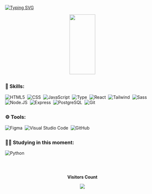 
  
[![Typing SVG](https://readme-typing-svg.herokuapp.com/?color=00ff00&size=35&center=true&vCenter=true&width=1000&lines=Óla👋,+meu+nome+e+Francisco+S.+Santos;Tenho+40+anos,;sou+de+Aparecida+de+Goiânia,+GO;+estudo+engenharia+de+software,+dev+Full-Stack+;Seja+Bem+vindos!+:%29)](https://git.io/typing-svg)
<div align="center">  
 
  <img width="41%" height="195px" src="https://github-readme-stats.vercel.app/api/top-langs/?username=Thesko27&layout=compact&hide_border=true&title_color=00ff00&text_color=ff1493&bg_color=0d1117" />
</div>

##


### 🚀 Skills:

![HTML5](https://img.shields.io/badge/HTML-239120?style=for-the-badge&logo=html5&logoColor=white)&nbsp;
![CSS](https://img.shields.io/badge/CSS-239120?&style=for-the-badge&logo=css3&logoColor=white)&nbsp;
![JavaScript](https://img.shields.io/badge/JavaScript-F7DF1E?style=for-the-badge&logo=javascript&logoColor=white)&nbsp;
![Type](https://img.shields.io/badge/TypeScript-007ACC?style=for-the-badge&logo=typescript&logoColor=white)&nbsp;
![React](https://img.shields.io/badge/React-20232A?style=for-the-badge&logo=react&logoColor=61DAFB)&nbsp;
![Tailwind](https://img.shields.io/badge/Tailwind_CSS-38B2AC?style=for-the-badge&logo=tailwind-css&logoColor=white)&nbsp;
![Sass](https://img.shields.io/badge/Sass-CC6699?style=for-the-badge&logo=sass&logoColor=white)&nbsp;
![Node.JS](https://img.shields.io/badge/Node.js-43853D?style=for-the-badge&logo=node.js&logoColor=white)&nbsp;
![Express](https://img.shields.io/badge/Express.js-404D59?style=for-the-badge)&nbsp;
![PostgreSQL](https://img.shields.io/badge/PostgreSQL-316192?style=for-the-badge&logo=postgresql&logoColor=white
)&nbsp;
![Git](https://img.shields.io/badge/-Git-0D1117?style=for-the-badge&logo=git&labelColor=0D1117)&nbsp;


##

### ⚙️ Tools:

![Figma](https://img.shields.io/badge/Figma-F24E1E?style=for-the-badge&logo=figma&logoColor=white)&nbsp;
![Visual Studio Code](https://img.shields.io/badge/Visual_Studio_Code-0078D4?style=for-the-badge&logo=visual%20studio%20code&logoColor=white)&nbsp;
![GitHub](https://img.shields.io/badge/-GitHub-0D1117?style=for-the-badge&logo=github&labelColor=0D1117)&nbsp;



  ##
### 👩‍💻 Studying in this moment:

![Python](https://img.shields.io/badge/Python-3776AB?style=for-the-badge&logo=python&logoColor=white)&nbsp;




##





<div align="center">
<br><p align="centre"><b>Visitors Count</b></p>  
<p align="center"><img align="center" src="https://profile-counter.glitch.me/{Thesko27}/count.svg" /></p> 
<br></div>




